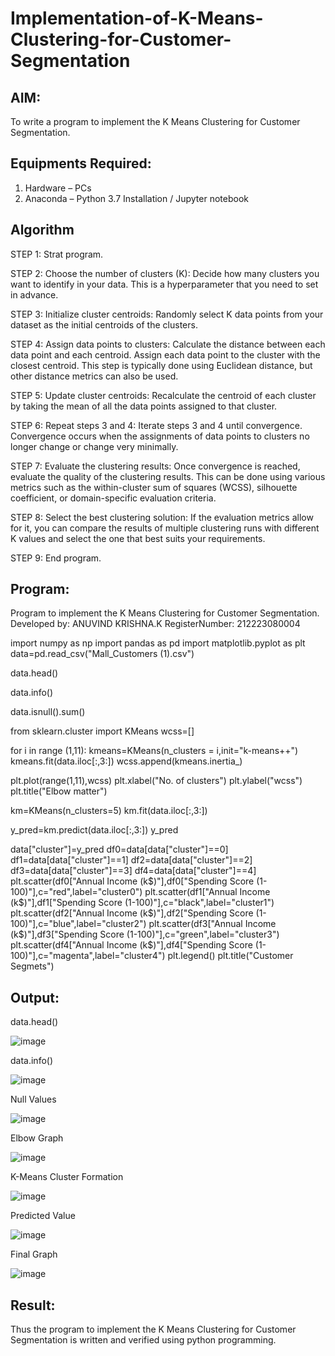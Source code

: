 # Implementation-of-K-Means-Clustering-for-Customer-Segmentation

## AIM:
To write a program to implement the K Means Clustering for Customer Segmentation.

## Equipments Required:
1. Hardware – PCs
2. Anaconda – Python 3.7 Installation / Jupyter notebook

## Algorithm

STEP 1: Strat program.

STEP 2: Choose the number of clusters (K): Decide how many clusters you want to identify in your data. This is a hyperparameter that you need to set in advance.

STEP 3: Initialize cluster centroids: Randomly select K data points from your dataset as the initial centroids of the clusters.

STEP 4: Assign data points to clusters: Calculate the distance between each data point and each centroid. Assign each data point to the cluster with the closest centroid. This step is typically done using Euclidean distance, but other distance metrics can also be used.

STEP 5: Update cluster centroids: Recalculate the centroid of each cluster by taking the mean of all the data points assigned to that cluster.

STEP 6: Repeat steps 3 and 4: Iterate steps 3 and 4 until convergence. Convergence occurs when the assignments of data points to clusters no longer change or change very minimally.

STEP 7: Evaluate the clustering results: Once convergence is reached, evaluate the quality of the clustering results. This can be done using various metrics such as the within-cluster sum of squares (WCSS), silhouette coefficient, or domain-specific evaluation criteria.

STEP 8: Select the best clustering solution: If the evaluation metrics allow for it, you can compare the results of multiple clustering runs with different K values and select the one that best suits your requirements.

STEP 9: End program.

## Program:



Program to implement the K Means Clustering for Customer Segmentation.
Developed by: ANUVIND KRISHNA.K
RegisterNumber: 212223080004

import numpy as np
import pandas as pd
import matplotlib.pyplot as plt
data=pd.read_csv("Mall_Customers (1).csv")

data.head()

data.info()

data.isnull().sum()

from sklearn.cluster import KMeans
wcss=[]

for i in range (1,11):
    kmeans=KMeans(n_clusters = i,init="k-means++")
    kmeans.fit(data.iloc[:,3:])
    wcss.append(kmeans.inertia_)

plt.plot(range(1,11),wcss)
plt.xlabel("No. of clusters")
plt.ylabel("wcss")
plt.title("Elbow matter")

km=KMeans(n_clusters=5)
km.fit(data.iloc[:,3:])

y_pred=km.predict(data.iloc[:,3:])
y_pred

data["cluster"]=y_pred
df0=data[data["cluster"]==0]
df1=data[data["cluster"]==1]
df2=data[data["cluster"]==2]
df3=data[data["cluster"]==3]
df4=data[data["cluster"]==4]
plt.scatter(df0["Annual Income (k$)"],df0["Spending Score (1-100)"],c="red",label="cluster0")
plt.scatter(df1["Annual Income (k$)"],df1["Spending Score (1-100)"],c="black",label="cluster1")
plt.scatter(df2["Annual Income (k$)"],df2["Spending Score (1-100)"],c="blue",label="cluster2")
plt.scatter(df3["Annual Income (k$)"],df3["Spending Score (1-100)"],c="green",label="cluster3")
plt.scatter(df4["Annual Income (k$)"],df4["Spending Score (1-100)"],c="magenta",label="cluster4")
plt.legend()
plt.title("Customer Segmets")


## Output:
data.head() 

![image](https://github.com/Preetha-Senthamilan/Implementation-of-K-Means-Clustering-for-Customer-Segmentation/assets/119390282/dce1b89d-03a1-4798-8c5e-1833e77785b5)

data.info()

![image](https://github.com/Preetha-Senthamilan/Implementation-of-K-Means-Clustering-for-Customer-Segmentation/assets/119390282/1e2edcde-62c9-4d33-8185-40b6474d1ccc)

Null Values 

![image](https://github.com/Preetha-Senthamilan/Implementation-of-K-Means-Clustering-for-Customer-Segmentation/assets/119390282/ecaff80e-a0c5-4b99-80ba-8a8785e2948e)

Elbow Graph 

![image](https://github.com/Preetha-Senthamilan/Implementation-of-K-Means-Clustering-for-Customer-Segmentation/assets/119390282/782e8b5b-4945-40eb-9d67-aac0852fc4a6)

K-Means Cluster Formation

![image](https://github.com/Preetha-Senthamilan/Implementation-of-K-Means-Clustering-for-Customer-Segmentation/assets/119390282/33cf9558-4554-4ac1-8e69-a683e810021c)


Predicted Value

![image](https://github.com/Preetha-Senthamilan/Implementation-of-K-Means-Clustering-for-Customer-Segmentation/assets/119390282/cc326c5f-f1b1-4465-8938-16c573818cac)


Final Graph

![image](https://github.com/Preetha-Senthamilan/Implementation-of-K-Means-Clustering-for-Customer-Segmentation/assets/119390282/6b0162c3-a8e8-4b3d-8a09-0cfc72342fc0)

## Result:
Thus the program to implement the K Means Clustering for Customer Segmentation is written and verified using python programming.
